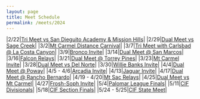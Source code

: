 ```yaml
---
layout: page
title: Meet Schedule
permalink: /meets/2024
---
```


|2/22|[Tri Meet vs San Dieguito Academy & Mission Hills]({{site.baseurl}}//2024/SDA_MH)|
|2/29|[Dual Meet vs Sage Creek]({{site.baseurl}}//2024/SC)|
|3/2|[Mt Carmel Distance Carnival]({{site.baseurl}}//2024/MCDC)|
|3/7|[Tri Meet with Carlsbad @ La Costa Canyon]({{site.baseurl}}//2024/CB_LCC)|
|3/9|[Bronco Invite]({{site.baseurl}}//2024/BI)|
|3/14|[Dual Meet @ San Marcos]({{site.baseurl}}//2024/SM)|
|3/16|[Falcon Relays]({{site.baseurl}}//2024/FR)|
|3/21|[Dual Meet @ Torrey Pines]({{site.baseurl}}//2024/TP)|
|3/23|[Mt Carmel Invite]({{site.baseurl}}//2024/MCI)|
|3/28|[Dual Meet vs Del Norte]({{site.baseurl}}//2024/DN)|
|3/30|[Willie Banks Invite]({{site.baseurl}}//2024/WBI)|
|4/4|[Dual Meet @ Poway]({{site.baseurl}}//2024/PO)|
|4/5 - 4/6|[Arcadia Invite]({{site.baseurl}}//2024/AI)|
|4/13|[Jaguar Invite]({{site.baseurl}}//2024/JI)|
|4/17|[Dual Meet @ Rancho Bernardo]({{site.baseurl}}//2024/RB)|
|4/19 - 4/20|[Mt Sac Relays]({{site.baseurl}}//2024/MSR)|
|4/25|[Dual Meet vs Mt Carmel]({{site.baseurl}}//2024/MC)|
|4/27|[Frosh-Soph Invite]({{site.baseurl}}//2024/FS)|
|5/4|[Palomar League Finals]({{site.baseurl}}//2024/PLF)|
|5/11|[CIF Divisionals]({{site.baseurl}}//2024/CIFD)|
|5/18|[CIF Section Finals]({{site.baseurl}}//2024/CIFF)|
|5/24 - 5/25|[CIF State Meet]({{site.baseurl}}//2024/CIFS)|